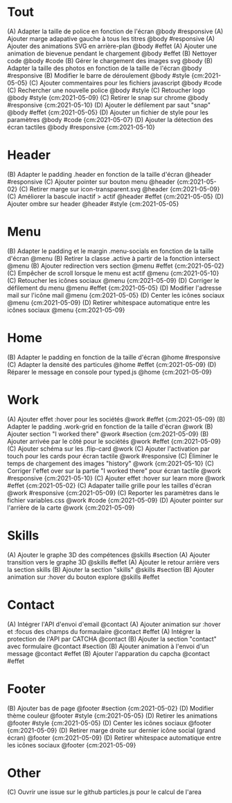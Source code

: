 # Tout
(A) Adapter la taille de police en fonction de l'écran @body #responsive
(A) Ajouter marge adapative gauche à tous les titres @body #responsive
(A) Ajouter des animations SVG en arrière-plan @body #effet
(A) Ajouter une animation de bievenue pendant le chargement @body #effet
(B) Nettoyer code @body #code
(B) Gérer le chargement des images svg @body 
(B) Adapter la taille des photos en fonction de la taille de l'écran @body #responsive
(B) Modifier le barre de déroulement @body #style {cm:2021-05-05}
(C) Ajouter commentaires pour les fichiers javascript @body #code
(C) Rechercher une nouvelle police @body #style
(C) Retoucher logo @body #style {cm:2021-05-09}
(C) Retirer le snap sur chrome @body #responsive {cm:2021-05-10}
(D) Ajouter le défilement par saut "snap" @body #effet {cm:2021-05-05}
(D) Ajouter un fichier de style pour les paramètres @body #code {cm:2021-05-07}
(D) Ajouter la détection des écran tactiles @body #responsive {cm:2021-05-10}

# Header 
(B) Adapter le padding .header en fonction de la taille d'écran @header #responsive
(C) Ajouter pointer sur bouton menu @header {cm:2021-05-02}
(C) Retirer marge sur icon-transparent.svg @header {cm:2021-05-09}
(C) Améliorer la bascule inactif > actif @header #effet {cm:2021-05-05}
(D) Ajouter ombre sur header @header #style {cm:2021-05-05}

# Menu
(B) Adapter le padding et le margin .menu-socials en fonction de la taille d'écran @menu
(B) Retirer la classe .active à partir de la fonction intersect @menu
(B) Ajouter redirection vers section @menu #effet {cm:2021-05-02}
(C) Empêcher de scroll lorsque le menu est actif @menu {cm:2021-05-10}
(C) Retoucher les icônes sociaux @menu {cm:2021-05-09}
(D) Corriger le défilement du menu @menu #effet {cm:2021-05-05}
(D) Modifier l'adresse mail sur l'icône mail @menu  {cm:2021-05-05}
(D) Center les icônes sociaux @menu {cm:2021-05-09}
(D) Retirer whitespace automatique entre les icônes sociaux @menu {cm:2021-05-09}

# Home
(B) Adapter le padding en fonction de la taille d'écran @home #responsive
(C) Adapter la densité des particules @home #effet  {cm:2021-05-09}
(D) Réparer le message en console pour typed.js @home {cm:2021-05-09}

# Work
(A) Ajouter effet :hover pour les sociétés @work #effet {cm:2021-05-09}
(B) Adapter le padding .work-grid en fonction de la taille d'écran @work
(B) Ajouter section "I worked there" @work #section {cm:2021-05-09}
(B) Ajouter arrivée par le côté pour le sociétés @work #effet {cm:2021-05-09}
(C) Ajouter schéma sur les .flip-card @work
(C) Ajouter l'activation par touch pour les cards pour écran tactile @work #responsive
(C) Éliminer le temps de chargement des images "history" @work {cm:2021-05-10}
(C) Corriger l'effet over sur la partie "I worked there" pour écran tactile @work #responsive {cm:2021-05-10}
(C) Ajouter effet :hover sur learn more @work #effet {cm:2021-05-02}
(C) Adapater taille grille pour les tailles d'écran @work #responsive {cm:2021-05-09}
(C) Reporter les paramètres dans le fichier variables.css @work #code {cm:2021-05-09}
(D) Ajouter pointer sur l'arrière de la carte @work {cm:2021-05-09}

# Skills
(A) Ajouter le graphe 3D des compétences @skills #section
(A) Ajouter transition vers le graphe 3D @skills #effet
(A) Ajouter le retour arrière vers la section skills
(B) Ajouter la section "skills" @skills #section
(B) Ajouter animation sur :hover du bouton explore @skills #effet

# Contact
(A) Intégrer l'API d'envoi d'email @contact 
(A) Ajouter animation sur :hover et :focus des champs du formaulaire @contact #effet
(A) Intégrer la protection de l'API par CATCHA @contact
(B) Ajouter la section "contact" avec formulaire @contact #section
(B) Ajouter animation à l'envoi d'un message @contact #effet
(B) Ajouter l'apparation du capcha @contact #effet

# Footer
(B) Ajouter bas de page @footer #section {cm:2021-05-02}
(D) Modifier thème couleur @footer #style {cm:2021-05-05}
(D) Retirer les animations @footer #style {cm:2021-05-05}
(D) Center les icônes sociaux @footer {cm:2021-05-09}
(D) Retirer marge droite sur dernier icône social (grand écran) @footer  {cm:2021-05-09}
(D) Retirer whitespace automatique entre les icônes sociaux @footer {cm:2021-05-09}

# Other
(C) Ouvrir une issue sur le github particles.js pour le calcul de l'area
